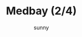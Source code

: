 ---
media: "images/rounds/war/medbay_2.png"
media_type: image
title: Medbay (2/4)
author: [sunny]
desc: The beating heart of the NT colony, gradually growing more ventilated.
---